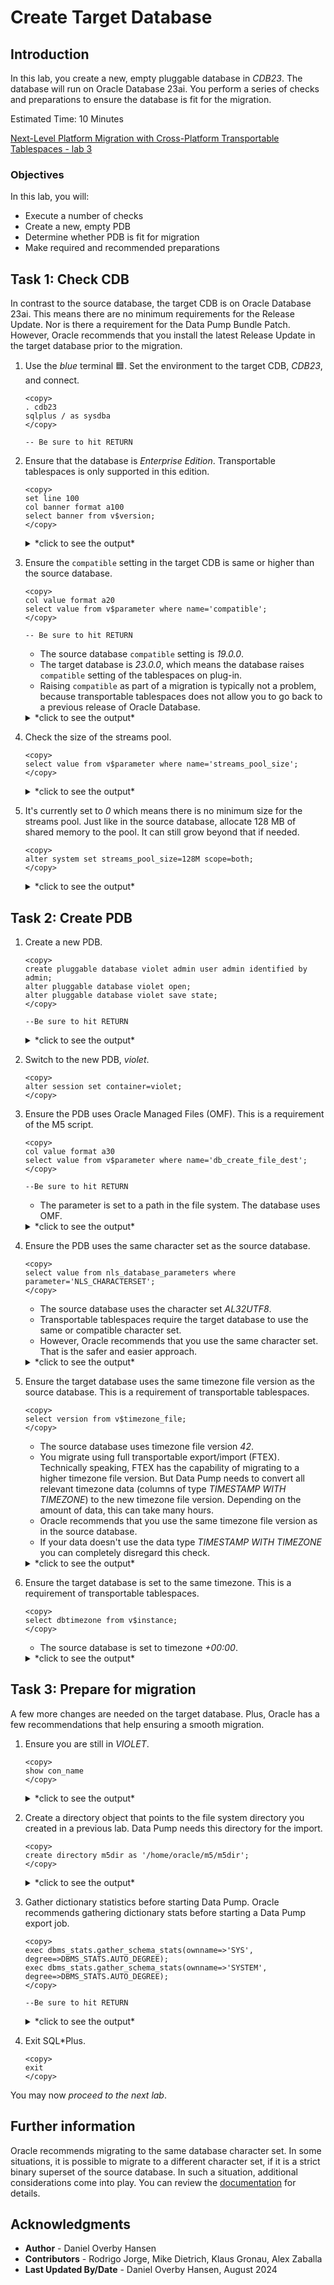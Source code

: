# Create Target Database

## Introduction

In this lab, you create a new, empty pluggable database in *CDB23*. The database will run on Oracle Database 23ai. You perform a series of checks and preparations to ensure the database is fit for the migration.

Estimated Time: 10 Minutes

[Next-Level Platform Migration with Cross-Platform Transportable Tablespaces - lab 3](youtube:fgyDy-QcV_o?start=535)

### Objectives

In this lab, you will:

* Execute a number of checks
* Create a new, empty PDB
* Determine whether PDB is fit for migration
* Make required and recommended preparations

## Task 1: Check CDB

In contrast to the source database, the target CDB is on Oracle Database 23ai. This means there are no minimum requirements for the Release Update. Nor is there a requirement for the Data Pump Bundle Patch. However, Oracle recommends that you install the latest Release Update in the target database prior to the migration.

1. Use the *blue* terminal 🟦. Set the environment to the target CDB, *CDB23*, and connect.

    ```
    <copy>
    . cdb23
    sqlplus / as sysdba
    </copy>

    -- Be sure to hit RETURN
    ```

2. Ensure that the database is *Enterprise Edition*. Transportable tablespaces is only supported in this edition.

    ```
    <copy>
    set line 100
    col banner format a100
    select banner from v$version;
    </copy>
    ```

    <details>
    <summary>*click to see the output*</summary>
    ``` text
    SQL> set line 100
    SQL> col banner format a100
    SQL> select banner from v$version;

    BANNER
    ----------------------------------------------------------------------------------------------------
    Oracle Database 23ai Enterprise Edition Release 23.0.0.0.0 - for Oracle Cloud and Engineered Systems
    ```
    </details>    

3. Ensure the `compatible` setting in the target CDB is same or higher than the source database.

    ```
    <copy>
    col value format a20
    select value from v$parameter where name='compatible';
    </copy>

    -- Be sure to hit RETURN
    ```

    * The source database `compatible` setting is *19.0.0*.
    * The target database is *23.0.0*, which means the database raises `compatible` setting of the tablespaces on plug-in.
    * Raising `compatible` as part of a migration is typically not a problem, because transportable tablespaces does not allow you to go back to a previous release of Oracle Database.

    <details>
    <summary>*click to see the output*</summary>
    ``` text
    SQL> col value format a20
    SQL> select value from v$parameter where name='compatible';

    VALUE
    --------------------    
    23.0.0
    ```
    </details>  

4. Check the size of the streams pool. 

    ```
    <copy>
    select value from v$parameter where name='streams_pool_size';
    </copy>
    ```

    <details>
    <summary>*click to see the output*</summary>
    ``` text
    SQL> select value from v$parameter where name='streams_pool_size';
    
    VALUE
    --------------------
    0
    ```
    </details> 

5. It's currently set to *0* which means there is no minimum size for the streams pool. Just like in the source database, allocate 128 MB of shared memory to the pool. It can still grow beyond that if needed.

    ```
    <copy>
    alter system set streams_pool_size=128M scope=both;
    </copy>
    ```

    <details>
    <summary>*click to see the output*</summary>
    ``` text
    SQL> alter system set streams_pool_size=128M scope=both;
    
    System altered.
    ```
    </details> 

## Task 2: Create PDB

1. Create a new PDB.

    ```
    <copy>
    create pluggable database violet admin user admin identified by admin;
    alter pluggable database violet open;
    alter pluggable database violet save state;
    </copy>
    
    --Be sure to hit RETURN
    ```

    <details>
    <summary>*click to see the output*</summary>
    ``` text
    SQL> create pluggable database violet admin user admin identified by admin;

    Pluggable database created.

    SQL> alter pluggable database violet open;

    Pluggable database altered.

    SQL> alter pluggable database violet save state;

    Pluggable database altered.
    ```
    </details>  

2. Switch to the new PDB, *violet*. 

    ```
    <copy>
    alter session set container=violet;
    </copy>
    ```

3. Ensure the PDB uses Oracle Managed Files (OMF). This is a requirement of the M5 script. 

    ```
    <copy>
    col value format a30
    select value from v$parameter where name='db_create_file_dest';
    </copy>
    
    --Be sure to hit RETURN
    ```

    * The parameter is set to a path in the file system. The database uses OMF.

    <details>
    <summary>*click to see the output*</summary>
    ``` text
    SQL> col value format a30
    SQL> select value from v$parameter where name='db_create_file_dest';
    
    VALUE
    ------------------------------
    /u02/oradata
    ```
    </details>      

4. Ensure the PDB uses the same character set as the source database. 

    ```
    <copy>
    select value from nls_database_parameters where parameter='NLS_CHARACTERSET';
    </copy>
    ```
    * The source database uses the character set *AL32UTF8*. 
    * Transportable tablespaces require the target database to use the same or compatible character set. 
    * However, Oracle recommends that you use the same character set. That is the safer and easier approach.

    <details>
    <summary>*click to see the output*</summary>
    ``` text
    SQL> select value from nls_database_parameters where parameter='NLS_CHARACTERSET';

    VALUE
    --------------------
    AL32UTF8
    ```
    </details>      

5. Ensure the target database uses the same timezone file version as the source database. This is a requirement of transportable tablespaces.

    ```
    <copy>
    select version from v$timezone_file;
    </copy>
    ```

    * The source database uses timezone file version *42*.
    * You migrate using full transportable export/import (FTEX). Technically speaking, FTEX has the capability of migrating to a higher timezone file version. But Data Pump needs to convert all relevant timezone data (columns of type *TIMESTAMP WITH TIMEZONE*) to the new timezone file version. Depending on the amount of data, this can take many hours.
    * Oracle recommends that you use the same timezone file version as in the source database.   
    * If your data doesn't use the data type *TIMESTAMP WITH TIMEZONE* you can completely disregard this check.

    <details>
    <summary>*click to see the output*</summary>
    ``` text
    SQL> select version from v$timezone_file;

    VERSION
    ----------
    42
    ```
    </details>      

6. Ensure the target database is set to the same timezone. This is a requirement of transportable tablespaces.

    ```
    <copy>
    select dbtimezone from v$instance;
    </copy>
    ```

    * The source database is set to timezone *+00:00*.

    <details>
    <summary>*click to see the output*</summary>
    ``` text
    SQL> select dbtimezone from v$instance;

    DBTIME
    ------
    +00:00
    ```
    </details>

## Task 3: Prepare for migration

A few more changes are needed on the target database. Plus, Oracle has a few recommendations that help ensuring a smooth migration.

1. Ensure you are still in *VIOLET*.

    ```
    <copy>
    show con_name
    </copy>
    ```

    <details>
    <summary>*click to see the output*</summary>
    ``` text
    SQL> show con_name

    CON_NAME
    ------------------------------
    VIOLET
    ```
    </details>

2. Create a directory object that points to the file system directory you created in a previous lab. Data Pump needs this directory for the import.

    ```
    <copy>
    create directory m5dir as '/home/oracle/m5/m5dir';
    </copy>
    ```

    <details>
    <summary>*click to see the output*</summary>
    ``` text
    SQL> create directory m5dir as '/home/oracle/m5/m5dir';
    
    Directory created.
    ```
    </details>

3. Gather dictionary statistics before starting Data Pump. Oracle recommends gathering dictionary stats before starting a Data Pump export job.

    ```
    <copy>
    exec dbms_stats.gather_schema_stats(ownname=>'SYS', degree=>DBMS_STATS.AUTO_DEGREE);
    exec dbms_stats.gather_schema_stats(ownname=>'SYSTEM', degree=>DBMS_STATS.AUTO_DEGREE);
    </copy>
    
    --Be sure to hit RETURN
    ```

    <details>
    <summary>*click to see the output*</summary>
    ``` text
    SQL> exec dbms_stats.gather_schema_stats(ownname=>'SYS', degree=>DBMS_STATS.AUTO_DEGREE);

    PL/SQL procedure successfully completed.

    SQL> exec dbms_stats.gather_schema_stats(ownname=>'SYSTEM', degree=>DBMS_STATS.AUTO_DEGREE);

    PL/SQL procedure successfully completed.
    ```
    </details>

4. Exit SQL*Plus.

    ```
    <copy>
    exit
    </copy>
    ```

You may now *proceed to the next lab*.

## Further information

Oracle recommends migrating to the same database character set. In some situations, it is possible to migrate to a different character set, if it is a strict binary superset of the source database. In such a situation, additional considerations come into play. You can review the [documentation](https://docs.oracle.com/en//database/oracle/oracle-database/19/spmds/general-limitations-on-transporting-data.html#GUID-28800719-6CB9-4A71-95DD-4B61AA603173) for details. 

## Acknowledgments

* **Author** - Daniel Overby Hansen
* **Contributors** - Rodrigo Jorge, Mike Dietrich, Klaus Gronau, Alex Zaballa
* **Last Updated By/Date** - Daniel Overby Hansen, August 2024
